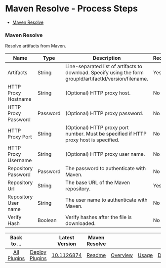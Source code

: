 
# Maven Resolve - Process Steps


* [Maven Resolve](#maven_resolve)


### Maven Resolve

Resolve artifacts from Maven.


| Name | Type | Description                                                                                                          | Required |
| ---- | ---- | -------------------------------------------------------------------------------------------------------------------- | -------- |
| Artifacts | String | Line-separated list of artifacts to download. Specify using the form groupId/artifactId/version/filename. | Yes |
| HTTP Proxy Hostname | String | (Optional) HTTP proxy host. | No |
| HTTP Proxy Password | Password | (Optional) HTTP proxy password. | No |
| HTTP Proxy Port | String | (Optional) HTTP proxy port number. Must be specified if HTTP proxy host is specified. | No |
| HTTP Proxy Username | String | (Optional) HTTP proxy user name. | No |
| Repository Password | Password | The password to authenticate with Maven. | No |
| Repository Url | String | The base URL of the Maven repository. | Yes |
| Repository User name | String | The user name to authenticate with Maven. | No |
| Verify Hash | Boolean | Verify hashes after the file is downloaded. | No |



|Back to ...||Latest Version|Maven Resolve ||||
| :---: | :---: | :---: | :---: | :---: | :---: | :---: |
|[All Plugins](../../index.md)|[Deploy Plugins](../README.md)|[10.1126874](https://raw.githubusercontent.com/UrbanCode/IBM-UCD-PLUGINS/main/files/Maven/ucd-Maven-10.1126874.zip)|[Readme](README.md)|[Overview](overview.md)|[Usage](usage.md)|[Downloads](downloads.md)|
